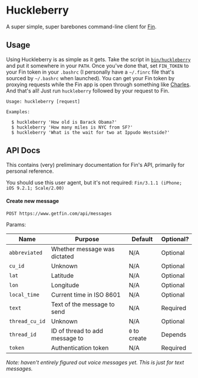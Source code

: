 # Huckleberry

A super simple, super barebones command-line client for
[Fin](https://getfin.com).

## Usage

Using Huckleberry is as simple as it gets. Take the script in
[`bin/huckleberry`](bin/huckleberry) and put it somewhere in your `PATH`. Once
you've done that, set `FIN_TOKEN` to your Fin token in your `.bashrc` (I
personally have a `~/.finrc` file that's sourced by `~/.bashrc` when launched).
You can get your Fin token by proxying requests while the Fin app is open
through something like [Charles](https://www.charlesproxy.com/). And that's all!
Just run `huckleberry` followed by your request to Fin.

```
Usage: huckleberry [request]

Examples:

  $ huckleberry 'How old is Barack Obama?'
  $ huckleberry 'How many miles is NYC from SF?'
  $ huckleberry 'What is the wait for two at Ippudo Westside?'
```

## API Docs

This contains (very) preliminary documentation for Fin's API, primarily for
personal reference.

You should use this user agent, but it's not required: `Fin/3.1.1 (iPhone; iOS
9.2.1; Scale/2.00)`

#### Create new message

    POST https://www.getfin.com/api/messages

Params:

| Name           | Purpose                        | Default       | Optional? |
| -------------- | ------------------------------ | ------------- | --------  |
| `abbreviated`  | Whether message was dictated   | N/A           | Optional  |
| `cu_id`        | Unknown                        | N/A           | Optional  |
| `lat`          | Latitude                       | N/A           | Optional  |
| `lon`          | Longitude                      | N/A           | Optional  |
| `local_time`   | Current time in ISO 8601       | N/A           | Optional  |
| `text`         | Text of the message to send    | N/A           | Required  |
| `thread_cu_id` | Unknown                        | N/A           | Optional  |
| `thread_id`    | ID of thread to add message to | `0` to create | Depends   |
| `token`        | Authentication token           | N/A           | Required  |

_Note: haven't entirely figured out voice messages yet. This is just for text
messages._
